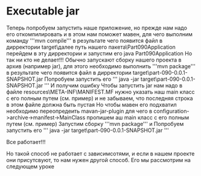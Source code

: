 # Executable jar

Теперь попробуем запустить наше приложение, но прежде нам надо его откомпилировать и в этом нам 
поможет мавен, для чего выполним команду
'''mvn compile'''
в результате чего появится файл
в дирректории target\далее путь нашего пакета\Part090Application
перейдем в эту дирректории и запустим его
java Part090Application
Но так ни кто не делает!!!
Обычно запускают сборку нашего проекта в архив (например jar), для этого необходимо выполнить
'''mvn package'''
в результате чего появится файл
в дирректории target\part-090-0.0.1-SNAPSHOT.jar
Попробуем запустить его
'''
java -jar target\part-090-0.0.1-SNAPSHOT.jar
'''
И получим ошибку
Чтобы запустить jar нам надо в файле resources\META-INF\MANIFEST.MF нужно указать наш main класс 
с его полным путем (см. пример) и не забываем, что последняя строка в этом файле должна быть пустая
Но чтобы мавен его подхватил необходимо переопредеить mavan-jar-plugin
для чего в configuration->archive->manifest->MainClass пропишем аш main класс
с его полным путем (см. пример)
Запустим сборку
'''mvn package'''
и Попробуем запустить его
'''
java -jar target\part-090-0.0.1-SNAPSHOT.jar
'''

Все работает!!!

Но такой способ не работает с зависимсотями, и если в нашем проекте они присутсвуют, то нам 
нужен другой способ. Его мы рассмотрим на следующем уроке
